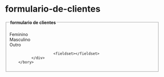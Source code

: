 # formulario-de-clientes
<!DOCTYPE html>
<html lang="en"
<head>
    <meta charset="uts-8">
    <meta http-equiv="X-UA-Compatible" content="IE=<i class="fa fa-edge">
    <meta name="viewport" content="<width= device-width,initial- scale=1.0s">
    <title> formulario| de cliente</title>
</head>
<bory>
<div class="box"  
     <form action="">
        <fieldset>
            <legend><b> formulario de clientes</b></legend>
            <br>
            <div class="imputbox">
                <imput type="nome complet" name="Nome completo" id="Nome complet" class="imputUser" required>
                <label form="Nome complet"></label>
                </div>
                <div class="imputbox">
                    <imput type="email" name="email" id="email" class="imputUser" required>
                    <label form="email"></label>
                    </div>
                <div class="imputbox">
                     <imput type="tel" name="telefone" id="telefone" class="imputUser" required>
                     <label form="telefone"></label>
                     <div class="imputbox">
                        <imput type="feminino" name="genero" id="Feminino" class="imputUser" required>
                        <label form="feminino">Feminino</label>
                        </div>
                        <div class="imputbox">
                            <imput type="masculino" name="genero" id="Masculino" class="imputUser" required>
                            <label form="masculino">Masculino</label>
                            </div>
                        <div class="imputbox">
                             <imput type="Outro" name="genero" id="outro" class="imputUser" required>
                             <label form="outro">Outro</label>
                             </div>
                             <imput type="data" name="data nacimento" id="data nascimento" class="imputUser" required>
                                <label form="data nacimento"></label>
                     
                             
                        <fieldset></fieldset>    
              </div>
        </bory> 
<html></html>
